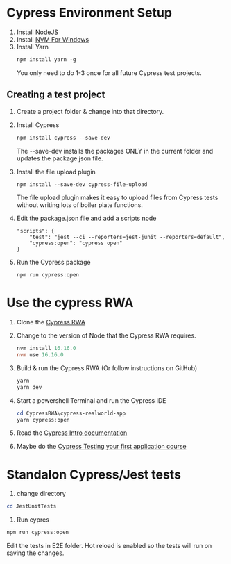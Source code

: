 # Cypress Environment Setup
1. Install [NodeJS](https://nodejs.org/en)
1. Install [NVM For Windows](https://github.com/coreybutler/nvm-windows/releases)
1. Install Yarn
   ```Powershell
   npm install yarn -g
   ```
   You only need to do 1-3 once for all future Cypress test projects.

## Creating a test project

1. Create a project folder & change into that directory.
1. Install Cypress
   ```Powershell
   npm install cypress --save-dev
   ```
   The --save-dev installs the packages ONLY in the current folder and updates the package.json file.

1. Install the file upload plugin

   ```Powershell
   npm install --save-dev cypress-file-upload
   ```

   The file upload plugin makes it easy to upload files from Cypress tests without writing lots of boiler plate functions.

1. Edit the package.json file and add a scripts node
   ```
   "scripts": {
       "test": "jest --ci --reporters=jest-junit --reporters=default",
       "cypress:open": "cypress open"
   }
   ```
1. Run the Cypress package
   ```Powershell
   npm run cypress:open
   ```

# Use the cypress RWA

1. Clone the [Cypress RWA](https://github.com/cypress-io/cypress-realworld-app)

1. Change to the version of Node that the Cypress RWA requires.

   ```powershell
   nvm install 16.16.0
   nvm use 16.16.0
   ```
1. Build & run the Cypress RWA (Or follow instructions on GitHub)

   ```powershell
   yarn
   yarn dev
   ```

1. Start a powershell Terminal and run the Cypress IDE

   ```Powershell
   cd CypressRWA\cypress-realworld-app
   yarn cypress:open
   ```

1. Read the [Cypress Intro documentation](https://docs.cypress.io/guides/core-concepts/introduction-to-cypress)
1. Maybe do the [Cypress Testing your first application course](https://learn.cypress.io/testing-your-first-application)

# Standalon Cypress/Jest tests

1. change directory

```powershell
cd JestUnitTests
```

1. Run cypres

```Powershell
npm run cypress:open
```
Edit the tests in E2E folder. Hot reload is enabled so the tests will run on saving the changes.
